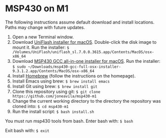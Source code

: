 # MSP430 on M1

The following instructions assume default download and install locations. Paths may change with future updates.

1. Open a new Terminal window.
1. Download [UniFlash installer for macOS](https://www.ti.com/tool/UNIFLASH#downloads). Double-click the disk image to mount it. Run the installer: `$ /Volumes/UniFlash/uniflash_sl.7.0.0.3615.app/Contents/MacOS/osx-x86_64`
1. Download [MSP430 GCC all-in-one installer for macOS](https://www.ti.com/tool/MSP430-GCC-OPENSOURCE#downloads). Run the installer: `$ sudo ~/Downloads/msp430-gcc-full-osx-installer-9.3.1.2.app/Contents/MacOS/osx-x86_64`
1. Install [Homebrew](https://brew.sh/) (follow the instructions on the homepage).
1. Install Emacs using brew: `$ brew install emacs`
1. Install Git using brew: `$ brew install git`
1. Clone this repository using git: `$ git clone https://github.com/joneavila/msp430-m1`
1. Change the current working directory to the directory the repository was cloned into: `$ cd msp430-m1`
1. Run the install script: `$ bash install.sh`

You must run msp430 tools from bash. Enter bash with: `$ bash`

Exit bash with: `$ exit`
